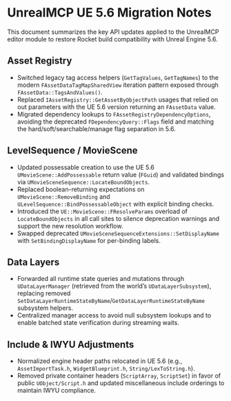 # UnrealMCP UE 5.6 Migration Notes

This document summarizes the key API updates applied to the UnrealMCP editor module to restore Rocket build compatibility with Unreal Engine 5.6.

## Asset Registry

* Switched legacy tag access helpers (`GetTagValues`, `GetTagNames`) to the modern `FAssetDataTagMapSharedView` iteration pattern exposed through `FAssetData::TagsAndValues()`.
* Replaced `IAssetRegistry::GetAssetByObjectPath` usages that relied on out parameters with the UE 5.6 version returning an `FAssetData` value.
* Migrated dependency lookups to `FAssetRegistryDependencyOptions`, avoiding the deprecated `FDependencyQuery::Flags` field and matching the hard/soft/searchable/manage flag separation in 5.6.

## LevelSequence / MovieScene

* Updated possessable creation to use the UE 5.6 `UMovieScene::AddPossessable` return value (`FGuid`) and validated bindings via `UMovieSceneSequence::LocateBoundObjects`.
* Replaced boolean-returning expectations on `UMovieScene::RemoveBinding` and `ULevelSequence::BindPossessableObject` with explicit binding checks.
* Introduced the `UE::MovieScene::FResolveParams` overload of `LocateBoundObjects` in all call sites to silence deprecation warnings and support the new resolution workflow.
* Swapped deprecated `UMovieSceneSequenceExtensions::SetDisplayName` with `SetBindingDisplayName` for per-binding labels.

## Data Layers

* Forwarded all runtime state queries and mutations through `UDataLayerManager` (retrieved from the world’s `UDataLayerSubsystem`), replacing removed `SetDataLayerRuntimeStateByName`/`GetDataLayerRuntimeStateByName` subsystem helpers.
* Centralized manager access to avoid null subsystem lookups and to enable batched state verification during streaming waits.

## Include & IWYU Adjustments

* Normalized engine header paths relocated in UE 5.6 (e.g., `AssetImportTask.h`, `WidgetBlueprint.h`, `String/LexToString.h`).
* Removed private container headers (`ScriptArray`, `ScriptSet`) in favor of public `UObject/Script.h` and updated miscellaneous include orderings to maintain IWYU compliance.

